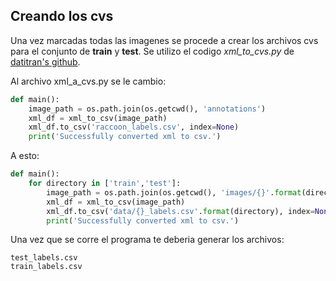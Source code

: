 ## Creando los cvs

Una vez marcadas todas las imagenes se procede a crear los archivos cvs para el conjunto de __train__ y __test__. Se utilizo el codigo *xml_to_cvs.py* de [datitran's github](https://github.com/datitran/raccoon_dataset).

Al archivo xml_a_cvs.py se le cambio:
```python
def main():
    image_path = os.path.join(os.getcwd(), 'annotations')
    xml_df = xml_to_csv(image_path)
    xml_df.to_csv('raccoon_labels.csv', index=None)
    print('Successfully converted xml to csv.')
```

A esto:

```python
def main():
    for directory in ['train','test']:
        image_path = os.path.join(os.getcwd(), 'images/{}'.format(directory))
        xml_df = xml_to_csv(image_path)
        xml_df.to_csv('data/{}_labels.csv'.format(directory), index=None)
        print('Successfully converted xml to csv.')
```

Una vez que se corre el programa te deberia generar los archivos:
```
test_labels.csv
train_labels.csv
```
